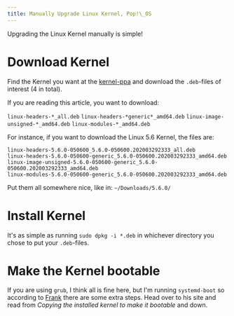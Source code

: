 ```yaml
---
title: Manually Upgrade Linux Kernel, Pop!\_OS
---
```


Upgrading the Linux Kernel manually is simple!

# Download Kernel

Find the Kernel you want at the
[kernel-ppa](https://kernel.ubuntu.com/~kernel-ppa/mainline/) and download the
`.deb`-files of interest (4 in total).

If you are reading this article, you want to download:

`linux-headers-*_all.deb`
`linux-headers-*generic*_amd64.deb`
`linux-image-unsigned-*_amd64.deb`
`linux-modules-*_amd64.deb`

For instance, if you want to download the Linux 5.6 Kernel, the files are:

```
linux-headers-5.6.0-050600_5.6.0-050600.202003292333_all.deb
linux-headers-5.6.0-050600-generic_5.6.0-050600.202003292333_amd64.deb
linux-image-unsigned-5.6.0-050600-generic_5.6.0-050600.202003292333_amd64.deb
linux-modules-5.6.0-050600-generic_5.6.0-050600.202003292333_amd64.deb
```

Put them all somewhere nice, like in: `~/Downloads/5.6.0/`

# Install Kernel

It's as simple as running `sudo dpkg -i *.deb` in whichever directory you chose
to put your `.deb`-files.

# Make the Kernel bootable

If you are using `grub`, I think all is fine here, but I'm running
`systemd-boot` so according to
[Frank](https://frank.kumro.io/installing-a-mainline-kernel-on-popos/) there
are some extra steps. Head over to his site and read from *Copying the installed
kernel to make it bootable* and down.

